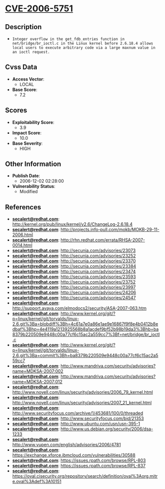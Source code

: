 
# [CVE-2006-5751](http://kernel.org/pub/linux/kernel/v2.6/ChangeLog-2.6.18.4)

## Description

- `Integer overflow in the get_fdb_entries function in net/bridge/br_ioctl.c in the Linux kernel before 2.6.18.4 allows local users to execute arbitrary code via a large maxnum value in an ioctl request.`

## Cvss Data

- **Access Vector**:
  - LOCAL
- **Base Score**:
  - 7.2

## Scores

- **Exploitability Score**:
  - 3.9
- **Impact Score**:
  - 10.0
- **Base Severity**:
  - HIGH

## Other Information

- **Publish Date**:
  - 2006-12-02 02:28:00
- **Vulnerability Status**:
  - Modified

## References

- **secalert@redhat.com**: http://kernel.org/pub/linux/kernel/v2.6/ChangeLog-2.6.18.4
- **secalert@redhat.com**: http://projects.info-pull.com/mokb/MOKB-29-11-2006.html
- **secalert@redhat.com**: http://rhn.redhat.com/errata/RHSA-2007-0014.html
- **secalert@redhat.com**: http://secunia.com/advisories/23073
- **secalert@redhat.com**: http://secunia.com/advisories/23252
- **secalert@redhat.com**: http://secunia.com/advisories/23370
- **secalert@redhat.com**: http://secunia.com/advisories/23384
- **secalert@redhat.com**: http://secunia.com/advisories/23474
- **secalert@redhat.com**: http://secunia.com/advisories/23593
- **secalert@redhat.com**: http://secunia.com/advisories/23752
- **secalert@redhat.com**: http://secunia.com/advisories/23997
- **secalert@redhat.com**: http://secunia.com/advisories/24206
- **secalert@redhat.com**: http://secunia.com/advisories/24547
- **secalert@redhat.com**: http://support.avaya.com/elmodocs2/security/ASA-2007-063.htm
- **secalert@redhat.com**: http://www.kernel.org/git/?p=linux/kernel/git/torvalds/linux-2.6.git%3Ba=blobdiff%3Bh=4c61a7e0a86e1ae9e16867f9f8e4b0412b8edbaf%3Bhp=4e4119a1213925568b8a1acdef9bf52b98b19da3%3Bhb=ba8379b220509e9448c00a77cf6c15ac2a559cc7%3Bf=net/bridge/br_ioctl.c
- **secalert@redhat.com**: http://www.kernel.org/git/?p=linux/kernel/git/torvalds/linux-2.6.git%3Ba=commit%3Bh=ba8379b220509e9448c00a77cf6c15ac2a559cc7
- **secalert@redhat.com**: http://www.mandriva.com/security/advisories?name=MDKSA-2007:002
- **secalert@redhat.com**: http://www.mandriva.com/security/advisories?name=MDKSA-2007:012
- **secalert@redhat.com**: http://www.novell.com/linux/security/advisories/2006_79_kernel.html
- **secalert@redhat.com**: http://www.novell.com/linux/security/advisories/2007_21_kernel.html
- **secalert@redhat.com**: http://www.securityfocus.com/archive/1/453681/100/0/threaded
- **secalert@redhat.com**: http://www.securityfocus.com/bid/21353
- **secalert@redhat.com**: http://www.ubuntu.com/usn/usn-395-1
- **secalert@redhat.com**: http://www.us.debian.org/security/2006/dsa-1233
- **secalert@redhat.com**: http://www.vupen.com/english/advisories/2006/4781
- **secalert@redhat.com**: https://exchange.xforce.ibmcloud.com/vulnerabilities/30588
- **secalert@redhat.com**: https://issues.rpath.com/browse/RPL-803
- **secalert@redhat.com**: https://issues.rpath.com/browse/RPL-837
- **secalert@redhat.com**: https://oval.cisecurity.org/repository/search/definition/oval%3Aorg.mitre.oval%3Adef%3A10151
